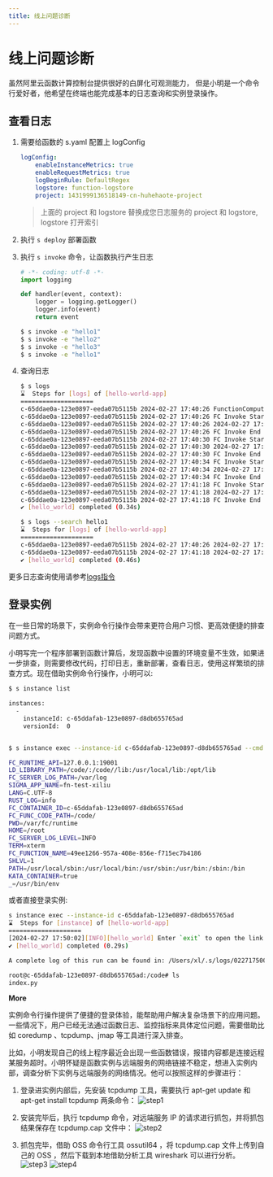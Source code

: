 ```yaml
---
title: 线上问题诊断
---
```

# 线上问题诊断

虽然阿里云函数计算控制台提供很好的白屏化可观测能力， 但是小明是一个命令行爱好者，他希望在终端也能完成基本的日志查询和实例登录操作。

## 查看日志

1. 需要给函数的 s.yaml 配置上 logConfig
    ```yaml
    logConfig:
        enableInstanceMetrics: true
        enableRequestMetrics: true
        logBeginRule: DefaultRegex
        logstore: function-logstore
        project: 1431999136518149-cn-huhehaote-project
    ```

    > 上面的 project 和 logstore 替换成您日志服务的 project 和 logstore,  logstore 打开索引

2.  执行 `s deploy` 部署函数

3.  执行 `s invoke` 命令，让函数执行产生日志
    ```python
    # -*- coding: utf-8 -*-
    import logging

    def handler(event, context):
        logger = logging.getLogger()
        logger.info(event)
        return event
    ```
    
    ```bash
    $ s invoke -e "hello1"
    $ s invoke -e "hello2"
    $ s invoke -e "hello3"
    $ s invoke -e "hello1"
    ```

4. 查询日志
    ```bash
    $ s logs 
    ⌛  Steps for [logs] of [hello-world-app]
    ====================
    c-65ddae0a-123e0897-eeda07b5115b 2024-02-27 17:40:26 FunctionCompute python3 runtime inited.
    c-65ddae0a-123e0897-eeda07b5115b 2024-02-27 17:40:26 FC Invoke Start RequestId: 1-65ddae0a-12245c4f-517e4d57f6f1
    c-65ddae0a-123e0897-eeda07b5115b 2024-02-27 17:40:26 2024-02-27 17:40:26 1-65ddae0a-12245c4f-517e4d57f6f1 [INFO] b'hello1'
    c-65ddae0a-123e0897-eeda07b5115b 2024-02-27 17:40:26 FC Invoke End RequestId: 1-65ddae0a-12245c4f-517e4d57f6f1
    c-65ddae0a-123e0897-eeda07b5115b 2024-02-27 17:40:30 FC Invoke Start RequestId: 1-65ddae0e-123e1745-247c03a581c6
    c-65ddae0a-123e0897-eeda07b5115b 2024-02-27 17:40:30 2024-02-27 17:40:30 1-65ddae0e-123e1745-247c03a581c6 [INFO] b'hello2'
    c-65ddae0a-123e0897-eeda07b5115b 2024-02-27 17:40:30 FC Invoke End RequestId: 1-65ddae0e-123e1745-247c03a581c6
    c-65ddae0a-123e0897-eeda07b5115b 2024-02-27 17:40:34 FC Invoke Start RequestId: 1-65ddae12-12244712-03c07a35f166
    c-65ddae0a-123e0897-eeda07b5115b 2024-02-27 17:40:34 2024-02-27 17:40:34 1-65ddae12-12244712-03c07a35f166 [INFO] b'hello3'
    c-65ddae0a-123e0897-eeda07b5115b 2024-02-27 17:40:34 FC Invoke End RequestId: 1-65ddae12-12244712-03c07a35f166
    c-65ddae0a-123e0897-eeda07b5115b 2024-02-27 17:41:18 FC Invoke Start RequestId: 1-65ddae3e-123e1745-614a2e85ee8e
    c-65ddae0a-123e0897-eeda07b5115b 2024-02-27 17:41:18 2024-02-27 17:41:18 1-65ddae3e-123e1745-614a2e85ee8e [INFO] b'hello1'
    c-65ddae0a-123e0897-eeda07b5115b 2024-02-27 17:41:18 FC Invoke End RequestId: 1-65ddae3e-123e1745-614a2e85ee8e
    ✔ [hello_world] completed (0.34s)

    $ s logs --search hello1
    ⌛  Steps for [logs] of [hello-world-app]
    ====================
    c-65ddae0a-123e0897-eeda07b5115b 2024-02-27 17:40:26 2024-02-27 17:40:26 1-65ddae0a-12245c4f-517e4d57f6f1 [INFO] b'hello1'
    c-65ddae0a-123e0897-eeda07b5115b 2024-02-27 17:41:18 2024-02-27 17:41:18 1-65ddae3e-123e1745-614a2e85ee8e [INFO] b'hello1'
    ✔ [hello_world] completed (0.46s)
    ```

更多日志查询使用请参考[logs指令](../user-guide/aliyun/fc3/logs.md)

## 登录实例

在一些日常的场景下，实例命令行操作会带来更符合用户习惯、更高效便捷的排查问题方式。

小明写完一个程序部署到函数计算后，发现函数中设置的环境变量不生效，如果进一步排查，则需要修改代码，打印日志，重新部署，查看日志，使用这样繁琐的排查方式。现在借助实例命令行操作，小明可以:

```bash
$ s instance list

instances:
  -
    instanceId: c-65ddafab-123e0897-d8db655765ad
    versionId:  0


$ s instance exec --instance-id c-65ddafab-123e0897-d8db655765ad --cmd "env"

FC_RUNTIME_API=127.0.0.1:19001
LD_LIBRARY_PATH=/code/:/code//lib:/usr/local/lib:/opt/lib
FC_SERVER_LOG_PATH=/var/log
SIGMA_APP_NAME=fn-test-xiliu
LANG=C.UTF-8
RUST_LOG=info
FC_CONTAINER_ID=c-65ddafab-123e0897-d8db655765ad
FC_FUNC_CODE_PATH=/code/
PWD=/var/fc/runtime
HOME=/root
FC_SERVER_LOG_LEVEL=INFO
TERM=xterm
FC_FUNCTION_NAME=49ee1266-957a-408e-856e-f715ec7b4186
SHLVL=1
PATH=/usr/local/sbin:/usr/local/bin:/usr/sbin:/usr/bin:/sbin:/bin
KATA_CONTAINER=true
_=/usr/bin/env 
```

或者直接登录实例:

```bash
s instance exec --instance-id c-65ddafab-123e0897-d8db655765ad
⌛  Steps for [instance] of [hello-world-app]
====================
[2024-02-27 17:50:02][INFO][hello_world] Enter `exit` to open the link on the server side to exit (recommended), or execute `control + ]` to force the client to exit
✔ [hello_world] completed (0.29s)

A complete log of this run can be found in: /Users/xl/.s/logs/0227175000

root@c-65ddafab-123e0897-d8db655765ad:/code# ls
index.py
```

**More**

实例命令行操作提供了便捷的登录体验，能帮助用户解决复杂场景下的应用问题。一些情况下，用户已经无法通过函数日志、监控指标来具体定位问题，需要借助比如 coredump 、tcpdump、jmap 等工具进行深入排查。

比如，小明发现自己的线上程序最近会出现一些函数错误，报错内容都是连接远程某服务超时。小明怀疑是函数实例与远端服务的网络链接不稳定，想进入实例内部，调查分析下实例与远端服务的网络情况。他可以按照这样的步骤进行：

1. 登录进实例内部后，先安装 tcpdump 工具，需要执行 apt-get update 和 apt-get install tcpdump 两条命令：
  ![step1](https://img.alicdn.com/imgextra/i2/O1CN011qHFxA1hMxYdmzFs4_!!6000000004264-2-tps-1500-674.png)

1. 安装完毕后，执行 tcpdump 命令，对远端服务 IP 的请求进行抓包，并将抓包结果保存在 tcpdump.cap 文件中：
  ![step2](https://img.alicdn.com/imgextra/i4/O1CN01iaWbjE1w82tvxkrne_!!6000000006262-2-tps-1500-504.png)

1. 抓包完毕，借助 OSS 命令行工具 ossutil64 ，将 tcpdump.cap 文件上传到自己的 OSS ，然后下载到本地借助分析工具 wireshark 可以进行分析。
  ![step3](https://img.alicdn.com/imgextra/i2/O1CN01eSFr0v21D9OTCTdhE_!!6000000006950-2-tps-1500-372.png)
  ![step4](https://img.alicdn.com/imgextra/i3/O1CN01ycfLsb1CXGNkMcZ4z_!!6000000000090-2-tps-1500-519.png)
